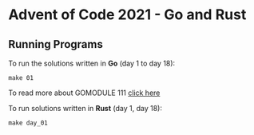 # Advent of Code 2021 - Go and Rust
## Running Programs

To run the solutions written in **Go** (day 1 to day 18):

```
make 01
```

To read more about GOMODULE 111 <a href="https://maelvls.dev/go111module-everywhere/">click here</a>

To run solutions written in **Rust** (day 1, day 18):

```
make day_01
```
